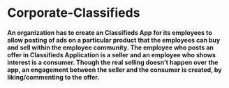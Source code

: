# Corporate-Classifieds
#### An organization has to create an Classifieds App for its employees to allow posting of ads on a particular product that the employees can buy and sell within the employee community. The employee who posts an offer in Classifieds Application is a seller and an employee who shows interest is a consumer. Though the real selling doesn’t happen over the app, an engagement between the seller and the consumer is created, by liking/commenting to the offer.

